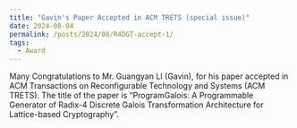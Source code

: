 ```yaml
---
title: "Gavin's Paper Accepted in ACM TRETS (special issue)"
date: 2024-08-04
permalink: /posts/2024/08/R4DGT-accept-1/
tags:
  - Award
---
```


Many Congratulations to Mr. Guangyan LI (Gavin), for his paper accepted in ACM Transactions on Reconfigurable Technology and Systems (ACM TRETS). The title of the paper is “ProgramGalois: A Programmable Generator of Radix-4 Discrete Galois Transformation Architecture for Lattice-based Cryptography”.
